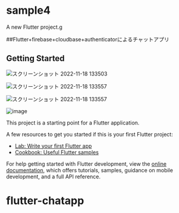 # sample4

A new Flutter project.g

##Flutter+firebase+cloudbase+authenticatorによるチャットアプリ

## Getting Started
![スクリーンショット 2022-11-18 133503](https://user-images.githubusercontent.com/63835230/202617998-4bad96e8-a16a-470c-8344-4301a27f6160.png)

![スクリーンショット 2022-11-18 133557](https://user-images.githubusercontent.com/63835230/202618025-6b9430d9-bc53-456f-b748-6130ce0c3a97.png)

![スクリーンショット 2022-11-18 133557](https://user-images.githubusercontent.com/63835230/202618040-3a695301-f529-443f-8ff5-4eff25336ce2.png)

![image](https://user-images.githubusercontent.com/63835230/202617892-81eba612-c218-46de-8ced-67adf232818d.png)

This project is a starting point for a Flutter application.

A few resources to get you started if this is your first Flutter project:

- [Lab: Write your first Flutter app](https://docs.flutter.dev/get-started/codelab)
- [Cookbook: Useful Flutter samples](https://docs.flutter.dev/cookbook)

For help getting started with Flutter development, view the
[online documentation](https://docs.flutter.dev/), which offers tutorials,
samples, guidance on mobile development, and a full API reference.
# flutter-chatapp
